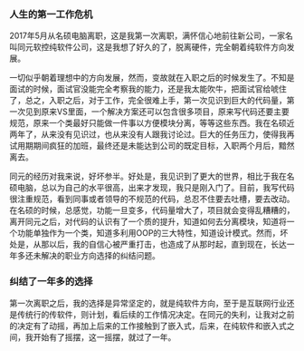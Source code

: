 ### 人生的第一工作危机

​	2017年5月从名硕电脑离职，这是我第一次离职，满怀信心地前往新公司，一家名叫同元软控纯软件公司，这是我想了好久的了，脱离硬件，完全朝着纯软件方向发展。

​	一切似乎朝着理想中的方向发展，然而，变故就在入职之后的时候发生了。不知是面试的时候，面试官没能完全考察我的能力，还是我太能吹牛，把面试官给唬住了，总之，入职之后，对于工作，完全很难上手，第一次见识到巨大的代码量，第一次见到原来VS里面，一个解决方案还可以包含很多项目，原来写代码还要主要规范，原来一个类最好只能做一件事以方便模块分离，等等这些东西。我在名硕近两年了，从来没有见识过，也从来没有人跟我讨论过。巨大的任务压力，使得我再试用期期间疯狂的加班，最终还是未能达到公司的既定目标，入职两个月后，黯然离去。

​	同元的经历对我来说，好坏参半。好处是，我见识到了更大的世界，相比于我在名硕电脑，总以为自己的水平很高，出来才发现，我只是刚入门了。目前，我写代码很注重规范，看到同事或者领导的不规范的代码，总忍不住要去吐槽，要去改动。在名硕的时候，总感觉，功能一旦变多，代码量增大了，项目就会变得乱糟糟的，离开同元之后，对代码的认识有了一个质的提升，知道如何去分离模块，知道将一个功能单独作为一个类，知道多利用OOP的三大特性，知道设计模式。然而，坏处是，从那以后，我的自信心被严重打击，也造成了从那时起，直到现在，长达一年多还未解决的职业方向选择的纠结问题。

### 纠结了一年多的选择

​	第一次离职之后，我的选择是异常坚定的，就是纯软件方向，至于是互联网行业还是传统行的传软件，则计划，看后续的工作情况决定。在同元的失利，让我对之前的决定有了动摇，再加上后来的工作接触到了嵌入式，后来，在纯软件和嵌入式之间，我开始有了摇摆，这一摇摆，就过了一年。